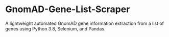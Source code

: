 # GnomAD-Gene-List-Scraper
A lightweight automated GnomAD gene information extraction from a list of genes using Python 3.8, Selenium, and Pandas. 
